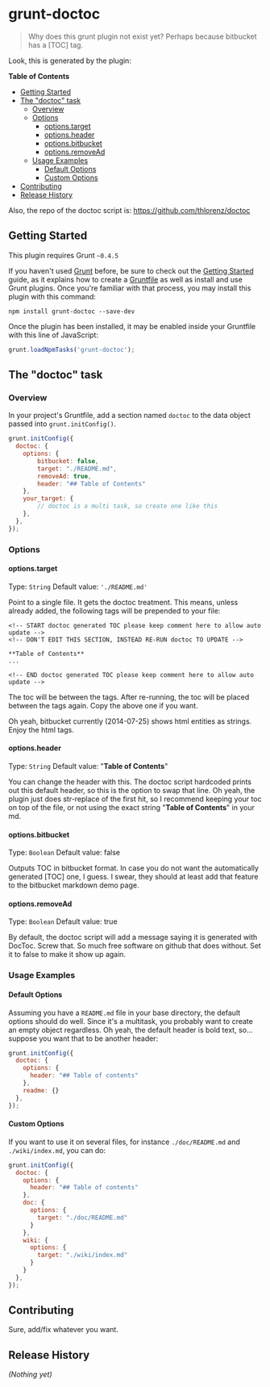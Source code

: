 # grunt-doctoc

> Why does this grunt plugin not exist yet? Perhaps because bitbucket has a \[TOC\] tag.

Look, this is generated by the plugin: 

<!-- START doctoc generated TOC please keep comment here to allow auto update -->
<!-- DON'T EDIT THIS SECTION, INSTEAD RE-RUN doctoc TO UPDATE -->
**Table of Contents**

- [Getting Started](#getting-started)
- [The "doctoc" task](#the-doctoc-task)
  - [Overview](#overview)
  - [Options](#options)
    - [options.target](#optionstarget)
    - [options.header](#optionsheader)
    - [options.bitbucket](#optionsbitbucket)
    - [options.removeAd](#optionsremovead)
  - [Usage Examples](#usage-examples)
    - [Default Options](#default-options)
    - [Custom Options](#custom-options)
- [Contributing](#contributing)
- [Release History](#release-history)

<!-- END doctoc generated TOC please keep comment here to allow auto update -->

Also, the repo of the doctoc script is: https://github.com/thlorenz/doctoc

## Getting Started
This plugin requires Grunt `~0.4.5`

If you haven't used [Grunt](http://gruntjs.com/) before, be sure to check out the [Getting Started](http://gruntjs.com/getting-started) guide, as it explains how to create a [Gruntfile](http://gruntjs.com/sample-gruntfile) as well as install and use Grunt plugins. Once you're familiar with that process, you may install this plugin with this command:

```shell
npm install grunt-doctoc --save-dev
```

Once the plugin has been installed, it may be enabled inside your Gruntfile with this line of JavaScript:

```js
grunt.loadNpmTasks('grunt-doctoc');
```

## The "doctoc" task

### Overview
In your project's Gruntfile, add a section named `doctoc` to the data object passed into `grunt.initConfig()`.

```js
grunt.initConfig({
  doctoc: {
    options: {
        bitbucket: false,
        target: "./README.md",
        removeAd: true,
        header: "## Table of Contents"
    },
    your_target: {
        // doctoc is a multi task, so create one like this
    },
  },
});
```

### Options

#### options.target
Type: `String`
Default value: `'./README.md'`

Point to a single file. It gets the doctoc treatment. This means, unless already added, the following tags 
will be prepended to your file:

```
<!-- START doctoc generated TOC please keep comment here to allow auto update -->
<!-- DON'T EDIT THIS SECTION, INSTEAD RE-RUN doctoc TO UPDATE -->

**Table of Contents**
...

<!-- END doctoc generated TOC please keep comment here to allow auto update -->
```

The toc will be between the tags. After re-running, the toc will be placed between the tags again. 
Copy the above one if you want. 
 
Oh yeah, bitbucket currently (2014-07-25) shows html entities as strings. Enjoy the html tags. 

#### options.header
Type: `String`
Default value: "**Table of Contents**"

You can change the header with this. The doctoc script hardcoded prints out this default header, so this is the option
to swap that line. Oh yeah, the plugin just does str-replace of the first hit, so I recommend keeping your toc on top 
of the file, or not using the exact string "**Table of Contents**" in your md.     

#### options.bitbucket
Type: `Boolean`
Default value: false

Outputs TOC in bitbucket format. In case you do not want the automatically generated \[TOC\] one, I guess. 
I swear, they should at least add that feature to the bitbucket markdown demo page.  

#### options.removeAd
Type: `Boolean`
Default value: true

By default, the doctoc script will add a message saying it is generated with DocToc. 
Screw that. So much free software on github that does without. Set it to false to make it show up again. 

### Usage Examples

#### Default Options
Assuming you have a `README.md` file in your base directory, the default options should do well. Since it's a multitask,
you probably want to create an empty object regardless. Oh yeah, the default header is bold text, so... 
suppose you want that to be another header:

```js
grunt.initConfig({
  doctoc: {
    options: {
      header: "## Table of contents"
    },
    readme: {}
  },
});
```

#### Custom Options
If you want to use it on several files, for instance `./doc/README.md` and `./wiki/index.md`, you can do: 

```js
grunt.initConfig({
  doctoc: {
    options: {
      header: "## Table of contents"
    },
    doc: {
      options: {
        target: "./doc/README.md"
      }
    },
    wiki: {
      options: {
        target: "./wiki/index.md"
      }
    }
  },
});
```

## Contributing
Sure, add/fix whatever you want. 

## Release History
_(Nothing yet)_
